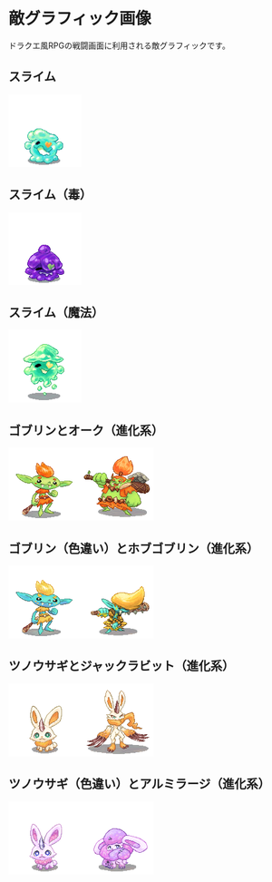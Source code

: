 # 敵グラフィック画像

ドラクエ風RPGの戦闘画面に利用される敵グラフィックです。

## スライム

![スライム](./slime.png)

## スライム（毒）

![スライム2](./slime2.png)

## スライム（魔法）

![スライム3](./slime3.png)

## ゴブリンとオーク（進化系）

![ゴブリン1](./goblin1.png)![オーク](./oak.png)

## ゴブリン（色違い）とホブゴブリン（進化系）

![ゴブリン2](./goblin2.png)![ホブゴブリン](./hobgoblin.png) 

## ツノウサギとジャックラビット（進化系）

![ツノウサギ1](./jackalope1.png)![ジャックラビット](./jackrabbit.png)

## ツノウサギ（色違い）とアルミラージ（進化系）

![ツノウサギ2](./jackalope2.png)![アルミラージ](./aimiraj.png)
